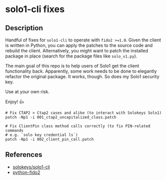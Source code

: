# solo1-cli fixes

## Description

Handful of fixes for `solo1-cli` to operate with `fido2 >=1.0`. Given the client is written in Python, you can apply the
patches to the source code and rebuild the client. Alternatively, you might want to patch the installed package in place
(search for the package files like `solo_v1.py`).

The main goal of this repo is to help users of Solo1 get the client functionality back. Apparently, some work needs to
be done to elegantly refactor the original package. It works, though. So does my Solo1 security key.

Use at your own risk.

Enjoy! :+1:

```shell
# Fix CTAP2 > Ctap2 cases and alike (to interact with Solokeys Solo1)
patch -Np1 -i 001_ctap2_uncapitalized_class.patch

# Fix ClientPin class method calls correctly (to fix PIN-related commands
# e.g. `solo key credential ls`)
patch -Np1 -i 002_client_pin_call.patch
```

## References

- [solokeys/solo1-cli](https://github.com/solokeys/solo1-cli)
- [python-fido2](https://github.com/Yubico/python-fido2)
